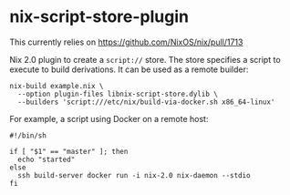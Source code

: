 # nix-script-store-plugin

This currently relies on https://github.com/NixOS/nix/pull/1713

Nix 2.0 plugin to create a `script://` store. The store specifies a script to
execute to build derivations. It can be used as a remote builder:

    nix-build example.nix \
      --option plugin-files libnix-script-store.dylib \
      --builders 'script:///etc/nix/build-via-docker.sh x86_64-linux'

For example, a script using Docker on a remote host:

    #!/bin/sh
    
    if [ "$1" == "master" ]; then
      echo "started"
    else
      ssh build-server docker run -i nix-2.0 nix-daemon --stdio
    fi
